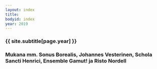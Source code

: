 ```yaml
---
layout: index
title:
bodyid: index
year: 2019
---
```


### {{ site.subtitle[page.year] }}

### Mukana mm. Sonus Borealis, Johannes Vesterinen, Schola Sancti Henrici, Ensemble Gamut! ja Risto Nordell
